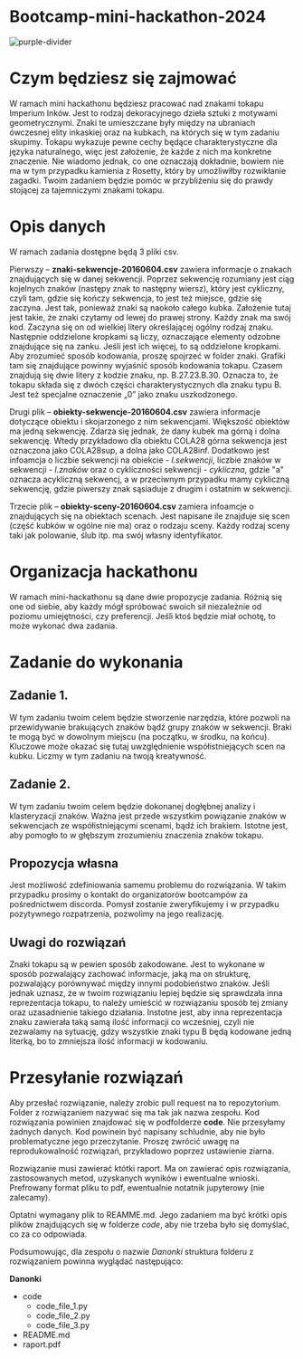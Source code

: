 # Bootcamp-mini-hackathon-2024
![purple-divider](https://user-images.githubusercontent.com/7065401/52071927-c1cd7100-2562-11e9-908a-dde91ba14e59.png)

# Czym będziesz się zajmować
W ramach mini hackathonu będziesz pracować nad znakami tokapu Imperium Inków. Jest to rodzaj dekoracyjnego dzieła sztuki z motywami geometrycznymi. Znaki te umieszczane były między na ubraniach ówczesnej elity inkaskiej oraz na kubkach, na których się w tym zadaniu skupimy. Tokapu wykazuje pewne cechy będące charakterystyczne dla języka naturalnego, więc jest założenie, że każde z nich ma konkretne znaczenie. Nie wiadomo jednak, co one oznaczają dokładnie, bowiem nie ma w tym przypadku kamienia z Rosetty, który by umożliwiłby rozwikłanie zagadki. Twoim zadaniem będzie pomóc w przybliżeniu się do prawdy stojącej za tajemniczymi znakami tokapu.

# Opis danych
W ramach zadania dostępne będą 3 pliki csv.

Pierwszy – **znaki-sekwencje-20160604.csv** zawiera informacje o znakach znajdujących się w danej sekwencji. Poprzez sekwencję rozumiany jest ciąg kojelnych znaków (następy znak to następny wiersz), który jest cykliczny, czyli tam, gdzie się kończy sekwencja, to jest też miejsce, gdzie się zaczyna. Jest tak, ponieważ znaki są naokoło całego kubka. Założenie tutaj jest takie, że znaki czytamy od lewej do prawej strony. Każdy znak ma swój kod. Zaczyna się on od wielkiej litery określającej ogólny rodzaj znaku. Następnie oddzielone kropkami są liczy, oznaczające elementy odzobne znajdujące się na zanku. Jeśli jest ich więcej, to są oddzielone kropkami. Aby zrozumieć sposób kodowania, proszę spojrzeć w folder znaki. Grafiki tam się znajdujące powinny wyjaśnić sposób kodowania tokapu. Czasem znajdują się dwie litery z kodzie znaku, np. B.27.23.B.30. Oznacza to, że tokapu składa się z dwóch części charakterystycznych dla znaku typu B. Jest też specjalne oznaczenie „0” jako znaku uszkodzonego.

Drugi plik – **obiekty-sekwencje-20160604.csv** zawiera informacje dotyczące obiektu i skojarzonego z nim sekwencjami. Większość obiektów ma jedną sekwencję. Zdarza się jednak, że dany kubek ma górną i dolna sekwencję. Wtedy przykładowo dla obiektu COLA28 górna sekwencja jest oznaczona jako COLA28sup, a dolna jako COLA28inf. Dodatkowo jest infoamcja o liczbie sekwencji na obiekcie - *l.sekwencji*, liczbie znaków w sekwencji - *l.znaków* oraz o cykliczności sekwencji - *cykliczna*, gdzie "a" oznacza acykliczną sekwencj, a w przeciwnym przypadku mamy cykliczną sekwencję, gdzie piwerszy znak sąsiaduje z drugim i ostatnim w sekwencji.

Trzecie plik – **obiekty-sceny-20160604.csv** zamiera infoamcje o znajdujących się na obiektach scenach. Jest napisane ile znajduje się scen (część kubków w ogólne nie ma) oraz o rodzaju sceny. Każdy rodzaj sceny taki jak polowanie, ślub itp. ma swój własny identyfikator.

# Organizacja hackathonu
W ramach mini-hackathonu są dane dwie propozycje zadania. Różnią się one od siebie, aby każdy mógł spróbować swoich sił niezależnie od poziomu umiejętności, czy preferencji. Jeśli ktoś będzie miał ochotę, to może wykonać dwa zadania.

# Zadanie do wykonania
## Zadanie 1.
W tym zadaniu twoim celem będzie stworzenie narzędzia, które pozwoli na przewidywanie brakujących znaków bądź grupy znaków w sekwencji. Braki te mogą być w dowolnym miejscu (na początku, w środku, na końcu). Kluczowe może okazać się tutaj uwzględnienie współistniejących scen na kubku. Liczmy w tym zadaniu na twoją kreatywność.

## Zadanie 2.
W tym zadaniu twoim celem będzie dokonanej dogłębnej analizy i klasteryzacji znaków. Ważna jest przede wszystkim powiązanie znaków w sekwencjach ze współistniejącymi scenami, bądź ich brakiem. Istotne jest, aby pomogło to w głębszym zrozumieniu znaczenia znaków tokapu.

## Propozycja własna
Jest możliwość zdefiniowania samemu problemu do rozwiązania. W takim przypadku prosimy o kontakt do organizatorów bootcampów za pośrednictwem discorda. Pomysł zostanie zweryfikujemy i w przypadku pozytywnego rozpatrzenia, pozwolimy na jego realizację.

## Uwagi do rozwiązań
Znaki tokapu są w pewien sposób zakodowane. Jest to wykonane w sposób pozwalający zachować informacje, jaką ma on strukturę, pozwalający porównywać między innymi podobieństwo znaków. Jeśli jednak uznasz, że w twoim rozwiązaniu lepiej będzie się sprawdzała inna reprezentacja tokapu, to należy umieścić w rozwiązaniu sposób tej zmiany oraz uzasadnienie takiego działania. Instotne jest, aby inna reprezentacja znaku zawierała taką samą ilość informacji co wcześniej, czyli nie zezwalamy na sytuację, gdzy wszystkie znaki typu B będą kodowane jedną literką, bo to zmniejsza ilość informacji w kodowaniu.


# Przesyłanie rozwiązań
Aby przesłać rozwiązanie, należy zrobic pull request na to repozytorium. Folder z rozwiązaniem nazywać się ma tak jak nazwa zespołu. Kod rozwiązania powinien znajdować się w podfolderze **code**. Nie przesyłamy żadnych danych. Kod powinein być napisany schludnie, aby nie było problematyczne jego przeczytanie. Proszę zwrócić uwagę na reprodukowalność rozwiązań, przykładowo poprzez ustawienie ziarna.

Rozwiązanie musi zawierać któtki raport. Ma on zawierać opis rozwiązania, zastosowanych metod, uzyskanych wyników i ewentualne wnioski. Prefrowany format pliku to pdf, ewentualnie notatnik jupyterowy (nie zalecamy).

Optatni wymagany plik to REAMME.md. Jego zadaniem ma być krótki opis plików znajdujących się w folderze *code*, aby nie trzeba było się domyślać, co za co odpowiada.

Podsumowując, dla zespołu o nazwie *Danonki* struktura folderu z rozwiązaniem powinna wyglądać następująco:

**Danonki**
* code
    * code_file_1.py
    * code_file_2.py
    * code_file_3.py
* README.md
* raport.pdf